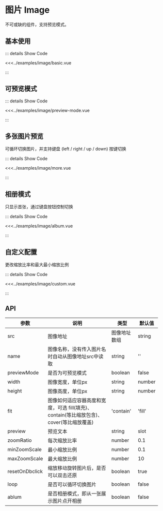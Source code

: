 # 图片 Image

不可或缺的组件，支持预览模式。

## 基本使用

<image-basic />

::: details Show Code

<<<../examples/image/basic.vue

:::

## 可预览模式

<image-preview-mode />

::: details Show Code

<<<../examples/image/preview-mode.vue

:::

## 多张图片预览

可循环切换图片，并支持键盘 (left / right / up / down) 按键切换

<image-more />

::: details Show Code

<<<../examples/image/more.vue

:::

## 相册模式

只显示首张，通过键盘按钮控制切换

<image-album />

::: details Show Code

<<<../examples/image/album.vue

:::


## 自定义配置

更改缩放比率和最大最小缩放比例

<image-custom />

::: details Show Code

<<<../examples/image/custom.vue

:::



## API

| 参数 | 说明 | 类型 | 默认值 |
|---|---|---|---|
| src | 图像地址 | 图像地址数组 | string | Image[] | '' |
| name | 图像名称，没有传入图片名时自动从图像地址src中读取 | string | '' |
| previewMode | 是否为可预览模式 | boolean | false |
| width | 图像宽度，单位px | string | number | 300 |
| height | 图像高度，单位px | string | number | '100%' |
| fit | 图像如何适应容器高度和宽度，可选 fill(填充)、contain(等比缩放包含)、cover(等比缩放覆盖) | 'contain' | 'fill' | 'cover' | 'contain' |
| preview | 预览文本 | string | slot | '预览' |
| zoomRatio | 每次缩放比率 | number | 0.1 |
| minZoomScale | 最小缩放比例 | number | 0.1 |
| maxZoomScale | 最大缩放比例 | number | 10 |
| resetOnDbclick | 缩放移动旋转图片后，是否可以双击还原 | boolean | true |
| loop | 是否可以循环切换图片 | boolean | false |
| ablum | 是否相册模式，即从一张展示图片点开相册 | boolean | false |

